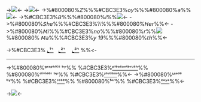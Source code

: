 ->![](https://64.media.tumblr.com/75101df02ba332426401d635e7f4bbe3/bce8dca2985aa844-2d/s400x600/259a9797c53acd0f000f8a8c92c62fd6ceb9168c.gifv)<-
->![](https://64.media.tumblr.com/75a379f440206bacac76d466c6df2712/227da40456c2f797-97/s400x600/533d45bdff3309267fd4f2a9564371202fd6cb2b.pnj)<-
->%#800080%𝘡%%%#CBC3E3%𝘰𝘺%%%#800080%𝘢%%![](https://64.media.tumblr.com/2d6e6f544bbb9cb338442a40a4d8a319/7ff15572939cc448-3c/s75x75_c1/0750e3a6b920f022d1dd784f1d55ded5db7092b4.gifv)<-
->%#CBC3E3%𝘉%%%#800080%𝘪%%![](https://64.media.tumblr.com/013815f1afbfbb6bc382a9c130205da2/7f4c2dc584095345-48/s75x75_c1/4987f1a097862b73011723fea65b70f674c20c34.pnj)<-
->%#800080%𝘚𝘩𝘦%%%#CBC3E3%𐙚%%%#800080%𝘏𝘦𝘳%%<-
->%#800080%𝘔𝘪%%%#CBC3E3%𝘯𝘰%%%#800080%𝘳%%![](https://64.media.tumblr.com/5c22f669fa5b54deba6738b30e318604/677352c2cfecb1b5-f2/s75x75_c1/6efd6f80160dc0da5ad871a208c9d5df8ca57d60.gifv)%#800080% 𝘔𝘢%%%#CBC3E3%𝘺 *19*%%%#800080%𝘵𝘩%%<-

->%#CBC3E3%  [⌞¹⌝](https://rentry.co/Alicefpeofficial_I#text)ㅤ[⌞²⌝](https://rentry.co/Alicefpeofficial_II#text)ㅤ [⌞³⌝](https://rentry.co/Alicefpeofficial_III#text)  %%<-










---

->%#800080%ᵍʳᵃᵖʰⁱᶜˢ ᵇʸ%% %#CBC3E3%[ᵖˡᵉᵃˢᵃⁿᵗᵇʳᵘˢʰ](https://www.tumblr.com/pleasantbrush)%% %#800080%ᵈⁱᵛⁱᵈᵉʳ ᵇʸ%% %#CBC3E3%[ᴾˡᵘᵗⁱˢᵐ](https://www.tumblr.com/plutism)%%<-
->%#800080%ᴹᵃᵈᵉ ᵇʸ%%  %#CBC3E3%[ʳᵒˢᵉ](https://github.com/FurinaTheFountain)%% %#800080%ᶠᵒʳ%% %#CBC3E3%[ᶻᵒʸᵃ](https://github.com/Alicefpeofficial)%%<-


->![](https://64.media.tumblr.com/307e3b00a4be60398acd1e1880cc657b/677352c2cfecb1b5-e1/s75x75_c1/cc3ae10f6480f14687c6aaf582b94166e4732bda.gifv)<-
